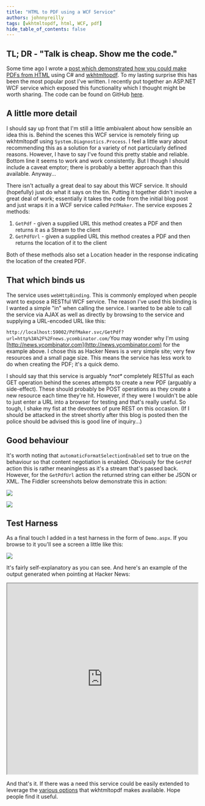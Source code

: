 ```yaml
---
title: "HTML to PDF using a WCF Service"
authors: johnnyreilly
tags: [wkhtmltopdf, html, WCF, pdf]
hide_table_of_contents: false
---
```

## TL; DR - "Talk is cheap. Show me the code."

 Some time ago I wrote a [post which demonstrated how you could make PDFs from HTML](http://icanmakethiswork.blogspot.com/2012/04/making-pdfs-from-html-in-c-using.html) using C# and [wkhtmltopdf](http://code.google.com/p/wkhtmltopdf/). To my lasting surprise this has been the most popular post I've written. I recently put together an ASP.NET WCF service which exposed this functionality which I thought might be worth sharing. The code can be found on GitHub [here](https://github.com/johnnyreilly/PdfMakerWcfService).

## A little more detail

I should say up front that I'm still a little ambivalent about how sensible an idea this is. Behind the scenes this WCF service is remotely firing up wkhtmltopdf using `System.Diagnostics.Process`. I feel a little wary about recommending this as a solution for a variety of not particularly defined reasons. However, I have to say I've found this pretty stable and reliable. Bottom line it seems to work and work consistently. But I though I should include a caveat emptor; there is probably a better approach than this available. Anyway...

There isn't actually a great deal to say about this WCF service. It should (hopefully) just do what it says on the tin. Putting it together didn't involve a great deal of work; essentially it takes the code from the initial blog post and just wraps it in a WCF service called `PdfMaker`. The service exposes 2 methods:

1. `GetPdf` \- given a supplied URL this method creates a PDF and then returns it as a Stream to the client
2. `GetPdfUrl` \- given a supplied URL this method creates a PDF and then returns the location of it to the client



Both of these methods also set a Location header in the response indicating the location of the created PDF.

## That which binds us

The service uses `webHttpBinding`. This is commonly employed when people want to expose a RESTful WCF service. The reason I've used this binding is I wanted a simple "in" when calling the service. I wanted to be able to call the service via AJAX as well as directly by browsing to the service and supplying a URL-encoded URL like this:

`http://localhost:59002/PdfMaker.svc/GetPdf?url=http%3A%2F%2Fnews.ycombinator.com/`You may wonder why I'm using [http://news.ycombinator.com](http://news.ycombinator.com) for the example above. I chose this as Hacker News is a very simple site; very few resources and a small page size. This means the service has less work to do when creating the PDF; it's a quick demo.

I should say that this service is arguably *\*not\** completely RESTful as each GET operation behind the scenes attempts to create a new PDF (arguably a side-effect). These should probably be POST operations as they create a new resource each time they're hit. However, if they were I wouldn't be able to just enter a URL into a browser for testing and that's really useful. So tough, I shake my fist at the devotees of pure REST on this occasion. (If I should be attacked in the street shortly after this blog is posted then the police should be advised this is good line of inquiry...)

## Good behaviour

It's worth noting that `automaticFormatSelectionEnabled` set to true on the behaviour so that content negotiation is enabled. Obviously for the `GetPdf` action this is rather meaningless as it's a stream that's passed back. However, for the `GetPdfUrl` action the returned string can either be JSON or XML. The Fiddler screenshots below demonstrate this in action:

![](https://4.bp.blogspot.com/-CX7w0jI0jTE/UOVaDP5Ae-I/AAAAAAAAAXk/H7zhyYYjPGA/s400/GetPdfUrl%2B-%2BJSON.png)

![](https://4.bp.blogspot.com/-78GBDqI596I/UOVaTchTbBI/AAAAAAAAAXw/rz2Dg4g8BRs/s400/GetPdfUrl%2B-%2BXML.png)

## Test Harness

As a final touch I added in a test harness in the form of `Demo.aspx`. If you browse to it you'll see a screen a little like this:

![](https://2.bp.blogspot.com/-zoyt7ufl9FQ/UOVmD0VPh0I/AAAAAAAAAYE/DnmZmbx-Mxc/s400/PdfMakerDemo.png)

It's fairly self-explanatory as you can see. And here's an example of the output generated when pointing at Hacker News:

<iframe src="https://docs.google.com/file/d/0B87K8-qxOZGFMGNCUWRneUFsVFU/preview" width="500" height="500"></iframe>

And that's it. If there was a need this service could be easily extended to leverage the [various options](http://madalgo.au.dk/~jakobt/wkhtmltoxdoc/wkhtmltopdf-0.9.9-doc.html) that wkhtmltopdf makes available. Hope people find it useful.


